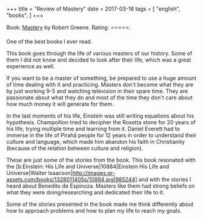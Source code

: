 +++
title = "Review of Mastery"
date = 2017-03-18
tags = [
    "english",
    "books",
]
+++

Book: [Mastery](https://www.goodreads.com/book/show/13589182) by Robert Greene. Rating: ⭐️⭐️⭐️⭐️⭐️.

One of the best books I ever read.

This book goes through the life of various masters of our history. Some of them I did not know and decided to look after their life, which was a great experience as well.

If you want to be a master of something, be prepared to use a huge amount of time dealing with it and practicing. Masters don't become what they are by just working 9-5 and watching television in their spare time. They are passionate about what they do and most of the time they don't care about how much money it will generate for them.

In the last moments of his life, Einstein was still writing equations about his hypothesis. Champollion tried to decipher the Rosetta stone for 20 years of his life, trying multiple time and learning from it. Daniel Everett had to immerse in the life of Pirahã people for 12 years in order to understand their culture and language, which made him abandon his faith in Christianity (because of the relation between culture and religion).

These are just some of the stories from the book. This book resonated with the [b:Einstein: His Life and Universe|10884|Einstein His Life and Universe|Walter Isaacson|http://images.gr-assets.com/books/1328011405s/10884.jpg|985244] and with the stories I heard about Benedito de Espinoza. Masters like them had strong beliefs on what they were doing/researching and dedicated their life to it.

Some of the stories presented in the book made me think differently about how to approach problems and how to plan my life to reach my goals.
